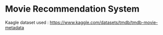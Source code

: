 # Movie Recommendation System

Kaagle dataset used : https://www.kaggle.com/datasets/tmdb/tmdb-movie-metadata
